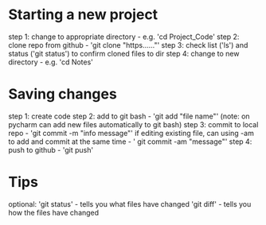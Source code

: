 # Starting a new project

step 1: change to appropriate directory - e.g. 'cd Project_Code'
step 2: clone repo from github - 'git clone "https......"'
step 3: check list ('ls') and status ('git status') to confirm cloned files to dir 
step 4: change to new directory - e.g. 'cd Notes'

# Saving changes 

step 1: create code 
step 2: add to git bash - 'git add "file name"'
	(note: on pycharm can add new files automatically to git bash)
step 3: commit to local repo - 'git commit -m "info message"'
	if editing existing file, can using -am to add and commit at the same time - ' git commit -am "message"'
step 4: push to github - 'git push'

# Tips 

optional:
	'git status' - tells you what files have changed
	'git diff' - tells you how the files have changed